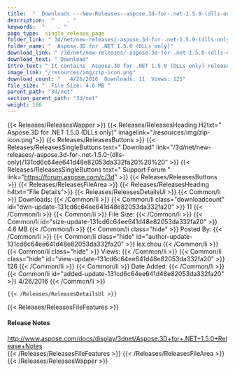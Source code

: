 ```yaml
---
title:  "  Downloads ---New-Releases--aspose.3d-for-.net-1.5.0-(dlls-only) . " 
description:  "    . " 
keywords:  "    . " 
page_type:  single_release_page
folder_link: " 3d/net/new-releases/-aspose.3d-for-.net-1.5.0-(dlls-only)/"
folder_name: "  Aspose.3D for .NET 1.5.0 (DLLs only)"
download_link: " /3d/net/new-releases/-aspose.3d-for-.net-1.5.0-(dlls-only)/131cd6c64ee641d48e82053da332fa20"
download_text: " Download"
Intro_text: " It contains  Aspose.3D for .NET 1.5.0 (DLLs only) release."
image_link: "/resources/img/zip-icon.png"
download_count: "   4/26/2016  Downloads: 11  Views: 125"
file_size: "  File Size: 4.6 MB "
parent_path: "3d/net"
section_parent_path: "3d/net"
weight: 166
---
```


{{< Releases/ReleasesWapper >}}
  {{< Releases/ReleasesHeading H2txt="  Aspose.3D for .NET 1.5.0 (DLLs only)" imagelink="/resources/img/zip-icon.png">}}
  {{< Releases/ReleasesButtons >}}
    {{< Releases/ReleasesSingleButtons text=" Download" link="/3d/net/new-releases/-aspose.3d-for-.net-1.5.0-(dlls-only)/131cd6c64ee641d48e82053da332fa20%20%20" >}}
    {{< Releases/ReleasesSingleButtons text=" Support Forum " link="https://forum.aspose.com/c/3d" >}}
  {{< Releases/ReleasesButtons >}}
  {{< Releases/ReleasesFileArea >}}
    {{< Releases/ReleasesHeading h4txt="File Details">}}
    {{< Releases/ReleasesDetailsUl >}}
            {{< Common/li  >}} Downloads: {{< /Common/li >}} 
      {{< Common/li class="downloadcount" id="dwn-update-131cd6c64ee641d48e82053da332fa20" >}} 11 {{< /Common/li >}} 
      {{< Common/li  >}} File Size: {{< /Common/li >}} 
      {{< Common/li id="size-update-131cd6c64ee641d48e82053da332fa20" >}} 4.6 MB {{< /Common/li >}} 
      {{< Common/li  class="hide" >}} Posted By: {{< /Common/li >}} 
      {{< Common/li class="hide" id="author-update-131cd6c64ee641d48e82053da332fa20" >}} lex.chou {{< /Common/li >}} 
      {{< Common/li class="hide"  >}} Views: {{< /Common/li >}} 
      {{< Common/li class="hide" id="view-update-131cd6c64ee641d48e82053da332fa20" >}} 126 {{< /Common/li >}} 
      {{< Common/li  >}} Date Added: {{< /Common/li >}} 
      {{< Common/li id="added-update-131cd6c64ee641d48e82053da332fa20" >}} 4/26/2016 {{< /Common/li >}} 

    {{< /Releases/ReleasesDetailsUl >}}

  {{< Releases/ReleasesFileFeatures >}}
      <h4>Release Notes</h4><div><a href="http://www.aspose.com/docs/display/3dnet/Aspose.3D+for+.NET+1.5.0+Release+Notes">http://www.aspose.com/docs/display/3dnet/Aspose.3D+for+.NET+1.5.0+Release+Notes</a></div>
  {{< /Releases/ReleasesFileFeatures >}}
 {{< /Releases/ReleasesFileArea >}}
{{< /Releases/ReleasesWapper >}}



